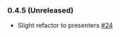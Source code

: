 ### 0.4.5 (Unreleased)

* Slight refactor to presenters [#24](https://github.com/arturogutierrez/Openticator/pull/24)
